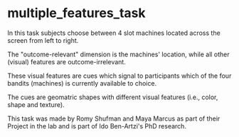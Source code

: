 # multiple_features_task
In this task subjects choose between 4 slot machines located across the screen from left to right.

The "outcome-relevant" dimension is the machines' location, while all other (visual) features are outcome-irrelevant.

These visual features are cues which signal to participants which of the four bandits (machines) is currently available to choice.

The cues are geomatric shapes with different visual features (i.e., color, shape and texture).

This task was made by Romy Shufman and Maya Marcus as part of their Project in the lab and is part of Ido Ben-Artzi's PhD research.
